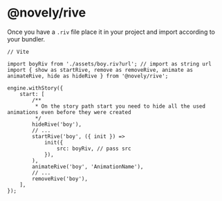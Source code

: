 # @novely/rive

Once you have a `.riv` file place it in your project and import according to your bundler.

```tsx
// Vite

import boyRiv from './assets/boy.riv?url'; // import as string url
import { show as startRive, remove as removeRive, animate as animateRive, hide as hideRive } from '@novely/rive';

engine.withStory({
	start: [
		/**
		 * On the story path start you need to hide all the used animations even before they were created
		 */
		hideRive('boy'),
		// ...
		startRive('boy', ({ init }) =>
			init({
				src: boyRiv, // pass src
			}),
		),
		animateRive('boy', 'AnimationName'),
		// ...
		removeRive('boy'),
	],
});
```
